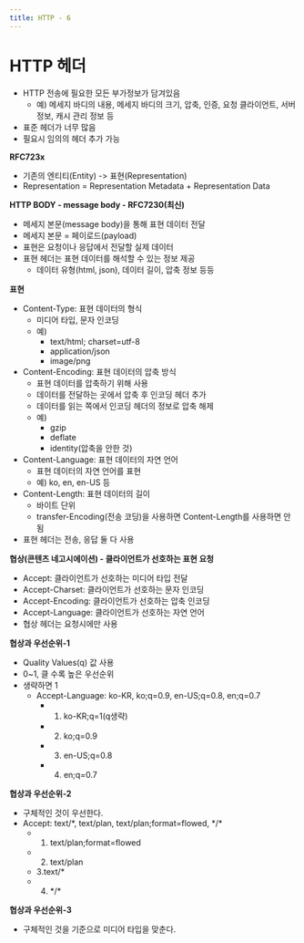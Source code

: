 ```yaml
---
title: HTTP - 6
---
```


# HTTP 헤더
- HTTP 전송에 필요한 모든 부가정보가 담겨있음
	- 예) 메세지 바디의 내용, 메세지 바디의 크기, 압축, 인증, 요청 클라이언트, 서버 정보, 캐시 관리 정보 등
- 표준 헤더가 너무 많음
- 필요시 임의의 헤더 추가 가능

**RFC723x**   
- 기존의 엔티티(Entity) -> 표현(Representation)
- Representation = Representation Metadata + Representation Data 

**HTTP BODY - message body - RFC7230(최신)**   
- 메세지 본문(message body)을 통해 표현 데이터 전달
- 메세지 본문 = 페이로드(payload)
- 표현은 요청이나 응답에서 전달할 실제 데이터
- 표현 헤더는 표현 데이터를 해석할 수 있는 정보 제공
	- 데이터 유형(html, json), 데이터 길이, 압축 정보 등등

**표현**   
- Content-Type:  표현 데이터의 형식
	- 미디어 타입, 문자 인코딩
	- 예)
		- text/html; charset=utf-8
		- application/json
		- image/png
- Content-Encoding: 표현 데이터의 압축 방식
	- 표현 데이터를 압축하기 위해 사용
	- 데이터를 전달하는 곳에서 압축 후 인코딩 헤더 추가
	- 데이터를 읽는 쪽에서 인코딩 헤더의 정보로 압축 해제
	- 예)
		- gzip
		- deflate
		- identity(압축을 안한 것)
- Content-Language: 표현 데이터의 자연 언어
	- 표현 데이터의 자연 언어를 표현
	- 예) ko, en, en-US 등
- Content-Length: 표현 데이터의 길이
	- 바이트 단위
	- transfer-Encoding(전송 코딩)을 사용하면 Content-Length를 사용하면 안됨
- 표현 헤더는 전송, 응답 둘 다 사용

**협상(콘텐츠 네고시에이션) - 클라이언트가 선호하는 표현 요청**   
- Accept: 클라이언트가 선호하는 미디어 타입 전달
- Accept-Charset: 클라이언트가 선호하는 문자 인코딩
- Accept-Encoding: 클라이언트가 선호하는 압축 인코딩
- Accept-Language: 클라이언트가 선호하는 자연 언어
- 협상 헤더는 요청시에만 사용

**협상과 우선순위-1**   
- Quality Values(q) 값 사용
- 0~1, 클 수록 높은 우선순위
- 생략하면 1
	- Accept-Language: ko-KR, ko;q=0.9, en-US;q=0.8, en;q=0.7
		- 1. ko-KR;q=1(q생략)
		- 2. ko;q=0.9
		- 3. en-US;q=0.8
		- 4. en;q=0.7

**협상과 우선순위-2**   
- 구체적인 것이 우선한다.
- Accept: text/\*, text/plan, text/plan;format=flowed, \*/\*
	- 1. text/plan;format=flowed
	- 2. text/plan
	- 3.text/\*
	- 4. \*/\*

**협상과 우선순위-3**   
- 구체적인 것을 기준으로 미디어 타입을 맞춘다.
